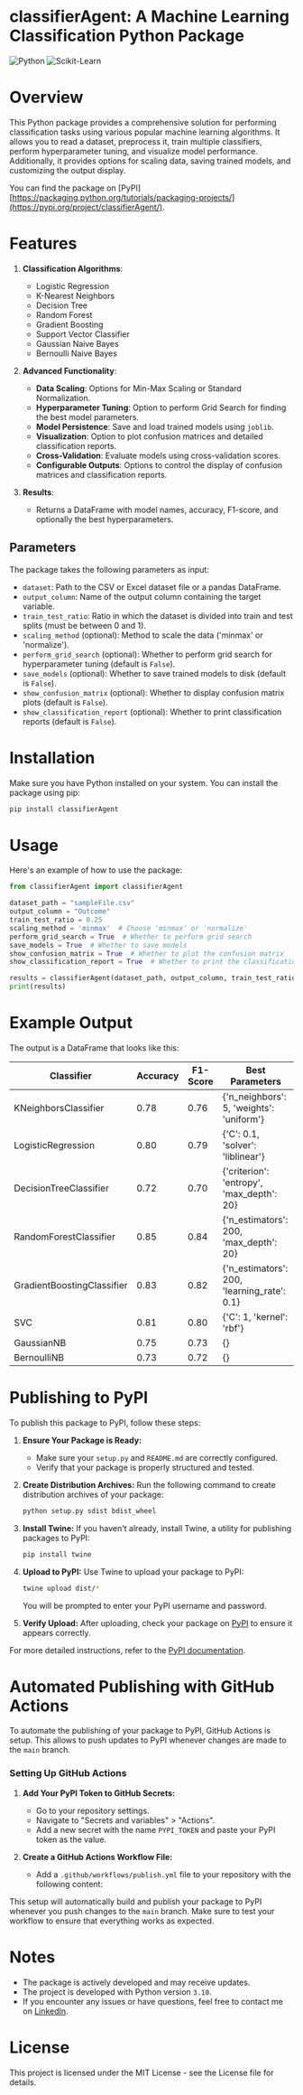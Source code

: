 # classifierAgent: A Machine Learning Classification Python Package

![Python](https://img.shields.io/badge/Python-3776AB?style=for-the-badge&logo=python&logoColor=white)
![Scikit-Learn](https://img.shields.io/badge/scikit_learn-F7931E?style=for-the-badge&logo=scikit-learn&logoColor=white)

# Overview

This Python package provides a comprehensive solution for performing classification tasks using various popular machine learning algorithms. It allows you to read a dataset, preprocess it, train multiple classifiers, perform hyperparameter tuning, and visualize model performance. Additionally, it provides options for scaling data, saving trained models, and customizing the output display.

You can find the package on [PyPI][https://packaging.python.org/tutorials/packaging-projects/](https://pypi.org/project/classifierAgent/).
 

# Features

1. **Classification Algorithms**:
   - Logistic Regression
   - K-Nearest Neighbors
   - Decision Tree
   - Random Forest
   - Gradient Boosting
   - Support Vector Classifier
   - Gaussian Naive Bayes
   - Bernoulli Naive Bayes

2. **Advanced Functionality**:
   - **Data Scaling**: Options for Min-Max Scaling or Standard Normalization.
   - **Hyperparameter Tuning**: Option to perform Grid Search for finding the best model parameters.
   - **Model Persistence**: Save and load trained models using `joblib`.
   - **Visualization**: Option to plot confusion matrices and detailed classification reports.
   - **Cross-Validation**: Evaluate models using cross-validation scores.
   - **Configurable Outputs**: Options to control the display of confusion matrices and classification reports.

3. **Results**:
   - Returns a DataFrame with model names, accuracy, F1-score, and optionally the best hyperparameters.

## Parameters

The package takes the following parameters as input:
- `dataset`: Path to the CSV or Excel dataset file or a pandas DataFrame.
- `output_column`: Name of the output column containing the target variable.
- `train_test_ratio`: Ratio in which the dataset is divided into train and test splits (must be between 0 and 1).
- `scaling_method` (optional): Method to scale the data ('minmax' or 'normalize').
- `perform_grid_search` (optional): Whether to perform grid search for hyperparameter tuning (default is `False`).
- `save_models` (optional): Whether to save trained models to disk (default is `False`).
- `show_confusion_matrix` (optional): Whether to display confusion matrix plots (default is `False`).
- `show_classification_report` (optional): Whether to print classification reports (default is `False`).

# Installation

Make sure you have Python installed on your system. You can install the package using pip:

```sh
pip install classifierAgent
```

# Usage

Here's an example of how to use the package:

```python
from classifierAgent import classifierAgent

dataset_path = "sampleFile.csv"
output_column = "Outcome"
train_test_ratio = 0.25
scaling_method = 'minmax'  # Choose 'minmax' or 'normalize'
perform_grid_search = True  # Whether to perform grid search
save_models = True  # Whether to save models
show_confusion_matrix = True  # Whether to plot the confusion matrix
show_classification_report = True  # Whether to print the classification report

results = classifierAgent(dataset_path, output_column, train_test_ratio, scaling_method, perform_grid_search, save_models, show_confusion_matrix, show_classification_report)
print(results)
```

# Example Output

The output is a DataFrame that looks like this:

| Classifier              | Accuracy | F1-Score | Best Parameters |
|-------------------------|----------|----------|-----------------|
| KNeighborsClassifier    | 0.78     | 0.76     | {'n_neighbors': 5, 'weights': 'uniform'} |
| LogisticRegression      | 0.80     | 0.79     | {'C': 0.1, 'solver': 'liblinear'} |
| DecisionTreeClassifier  | 0.72     | 0.70     | {'criterion': 'entropy', 'max_depth': 20} |
| RandomForestClassifier  | 0.85     | 0.84     | {'n_estimators': 200, 'max_depth': 20} |
| GradientBoostingClassifier | 0.83 | 0.82     | {'n_estimators': 200, 'learning_rate': 0.1} |
| SVC                     | 0.81     | 0.80     | {'C': 1, 'kernel': 'rbf'} |
| GaussianNB              | 0.75     | 0.73     | {} |
| BernoulliNB             | 0.73     | 0.72     | {} |

# Publishing to PyPI

To publish this package to PyPI, follow these steps:

1. **Ensure Your Package is Ready:**
   - Make sure your `setup.py` and `README.md` are correctly configured.
   - Verify that your package is properly structured and tested.

2. **Create Distribution Archives:**
   Run the following command to create distribution archives of your package:
   ```sh
   python setup.py sdist bdist_wheel
   ```

3. **Install Twine:**
   If you haven't already, install Twine, a utility for publishing packages to PyPI:
   ```sh
   pip install twine
   ```

4. **Upload to PyPI:**
   Use Twine to upload your package to PyPI:
   ```sh
   twine upload dist/*
   ```
   You will be prompted to enter your PyPI username and password.

5. **Verify Upload:**
   After uploading, check your package on [PyPI](https://pypi.org/) to ensure it appears correctly.

For more detailed instructions, refer to the [PyPI documentation](https://packaging.python.org/tutorials/packaging-projects/).

# Automated Publishing with GitHub Actions

To automate the publishing of your package to PyPI, GitHub Actions is setup. This allows to push updates to PyPI whenever changes are made to the `main` branch.

### Setting Up GitHub Actions

1. **Add Your PyPI Token to GitHub Secrets:**
   - Go to your repository settings.
   - Navigate to "Secrets and variables" > "Actions".
   - Add a new secret with the name `PYPI_TOKEN` and paste your PyPI token as the value.

2. **Create a GitHub Actions Workflow File:**
   - Add a `.github/workflows/publish.yml` file to your repository with the following content:

This setup will automatically build and publish your package to PyPI whenever you push changes to the `main` branch. Make sure to test your workflow to ensure that everything works as expected.

# Notes

- The package is actively developed and may receive updates.
- The project is developed with Python version `3.10`.
- If you encounter any issues or have questions, feel free to contact me on [LinkedIn](https://www.linkedin.com/in/adnan-karol-aa1666179/).

# License

This project is licensed under the MIT License - see the License file for details.
